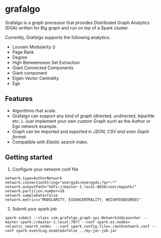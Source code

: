 # grafalgo

Grafalgo is a graph processor that provides Distributed Graph Analytics (DGA) written for Big graph and run on top of a Spark cluster.

Currently, Grafalgo supports the following analytics:
- Louvain Modularity ()
- Page Rank
- Degree
- High Betweenness Set Extraction
- Giant Connected Components
- Giant component
- Eigen Vector Centrality
- Ego


## Features
- Algorithms that *scale*.
- Grafalgo can support any kind of graph (directed, undirected, bipartite etc..). Just implement your own custom Graph such as the Author or Ego network example. 
- Graph can be imported and exported in *JSON, CSV and even Gephi format*.
- Compatible with *Elastic search index*. 

## Getting started

1. Configure your network conf file

```
network.type=AuthorNetwork
network.connectionString="energyds/energyds;?q=*:*"
network.outputPath="hdfs://master-1.local:8020/user/mypath/"
network.partition.number=10
network.sampleData=false
network.metrics="MODULARITY, EIGENCENTRALITY, WEIGHTEDDEGREES"
```

2. Submit your spark job

```
spark-submit --class com.grafalgo.graph.spi.NetworkJobLauncher --master spark://master-1.local:7077 --conf spark.es.nodes=<elastic_search_node>  --conf spark.config.file=./authnetwork.conf --conf spark.eventLog.enabled=false ../my-jar-job.jar
```












